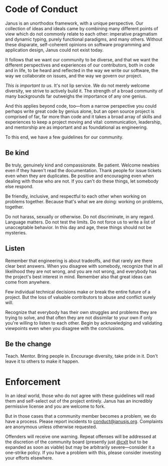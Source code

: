 Code of Conduct
===============

Janus is an unorthodox framework, with a unique perspective. Our collection of
ideas and ideals came by combining many different points of view which do not
commonly relate to each other: imperative pragmatism and dynamic typing, purely
functional paradigms, and many others. Without these disparate, self-coherent
opinions on software programming and application design, Janus could not exist
today.

It follows that we want our community to be diverse, and that we want the different
perspectives and experiences of our contributors, both in code and in life, to be
heard and reflected in the way we write our software, the way we collaborate on
issues, and the way we govern our project.

_This is important to us_. It's not lip service. We do not merely welcome diversity,
we strive to actively build it. The strength of a broad community of many backgrounds
far outweighs the importance of any one genius.

And this applies beyond code, too&mdash;from a narrow perspective you could perhaps
write great code by genius alone, but an open source project is comprised of far,
far more than code and it takes a broad array of skills and experiences to keep
a project moving and vital: communication, leadership, and mentorship are as important
and as foundational as engineering.

To this end, we have a few guidelines for our community.

Be kind
-------

Be truly, genuinely kind and compassionate. Be patient. Welcome newbies even if
they haven't read the documentation. Thank people for issue tickets even when
they are duplicates. Be positive and encouraging even when dealing with those
who are not. If you can't do these things, let somebody else respond.

Be friendly, inclusive, and respectful to each other when working on problems
together. Because that's what we are doing: working on problems, together.

Do not harass, sexually or otherwise. Do not discriminate, in any regard. Language
matters. Do not test the limits. Do not force us to write a list of unacceptable
behavior. In this day and age, these things should not be mysteries.

Listen
------

Remember that engineering is about tradeoffs, and that rarely are there clear
best answers. When you disagree with somebody, recognize that in all likelihood
they are not wrong, and you are not wrong, and everybody has the project's best
interest in mind. Remember also that great ideas can come from anywhere.

Few individual technical decisions make or break the entire future of a project.
But the loss of valuable contributors to abuse and conflict surely will.

Recognize that everybody has their own struggles and problems they are trying to
solve, and that often they are not dissimilar to your own if only you're willing
to listen to each other. Begin by acknowledging and validating viewpoints even
when you disagree with the conclusions.

Be the change
-------------

Teach. Mentor. Bring people in. Encourage diversity, take pride in it. Don't leave
it to others to make it happen.

Enforcement
===========

In an ideal world, those who do not agree with these guidelines will read them and
self-select out of the project entirely. Janus has an incredibly permissive license
and you are welcome to fork.

But in those cases that a community member becomes a problem, we do have a process.
Please report incidents to [conduct@janusjs.org](mailto:conduct@janusjs.org). Complaints
are anonymous unless otherwise requested.

Offenders will receive one warning. Repeat offenses will be addressed at the discretion
of the community board (presently just [@cxlt](https://twitter.com/cxlt) but to
be expanded as soon as viable) but may be arbitrarily severe&mdash;consider it
a one-strike policy. If you have a problem with this, please consider investing
your efforts elsewhere.

